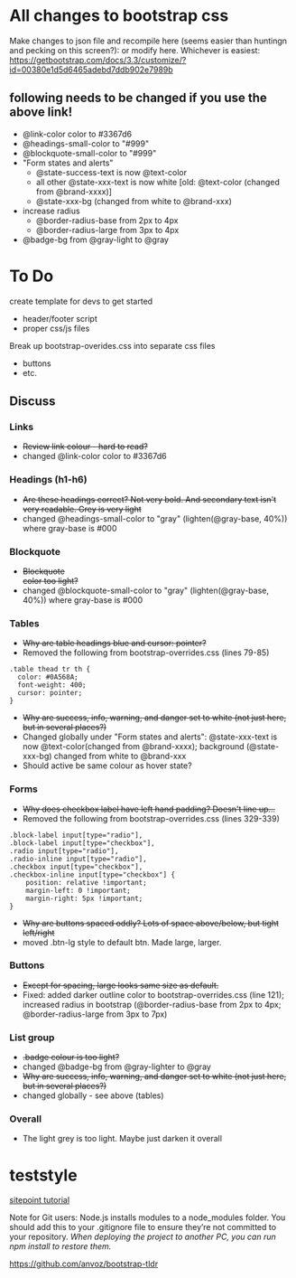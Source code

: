 # All changes to bootstrap css
Make changes to json file and recompile here (seems easier than huntingn and pecking on this screen?):
or modify here. Whichever is easiest: https://getbootstrap.com/docs/3.3/customize/?id=00380e1d5d6465adebd7ddb902e7989b

## following needs to be changed if you use the above link!
* @link-color color to #3367d6
* @headings-small-color to "#999"
* @blockquote-small-color to "#999"
* "Form states and alerts"
  * @state-success-text is now @text-color
  * all other @state-xxx-text is now white [old: @text-color (changed from @brand-xxxx)]
  * @state-xxx-bg (changed from white to @brand-xxx)
* increase radius 
  * @border-radius-base from 2px to 4px
  * @border-radius-large from 3px to 4px
* @badge-bg from @gray-light to @gray

# To Do

create template for devs to get started
* header/footer script
* proper css/js files

Break up bootstrap-overides.css into separate css files
* buttons
* etc.

## Discuss

### Links
* ~~Review link colour - hard to read?~~
* changed @link-color color to #3367d6

### Headings (h1-h6)
* ~~Are these headings correct? Not very bold. And secondary text isn't very readable. Grey is very light~~
* changed @headings-small-color to "gray" (lighten(@gray-base, 40%)) where gray-base is #000

### Blockquote
* ~~Blockquote <footer> color too light?~~
* changed @blockquote-small-color to "gray" (lighten(@gray-base, 40%)) where gray-base is #000	

### Tables
* ~~Why are table headings blue and cursor: pointer?~~
* Removed the following from bootstrap-overrides.css (lines 79-85)
```
.table thead tr th {
  color: #0A568A;
  font-weight: 400;
  cursor: pointer;
}
```
* ~~Why are success, info, warning, and danger set to white (not just here, but in several places?)~~
* Changed globally under "Form states and alerts": @state-xxx-text is now @text-color(changed from @brand-xxxx); background (@state-xxx-bg) changed from white to @brand-xxx
* Should active be same colour as hover state?

### Forms
* ~~Why does checkbox label have left hand padding? Doesn't line up...~~
* Removed the following from bootstrap-overrides.css (lines 329-339)
```
.block-label input[type="radio"],
.block-label input[type="checkbox"],
.radio input[type="radio"],
.radio-inline input[type="radio"],
.checkbox input[type="checkbox"],
.checkbox-inline input[type="checkbox"] {
    position: relative !important;
    margin-left: 0 !important;
    margin-right: 5px !important;
}
```

* ~~Why are buttons spaced oddly? Lots of space above/below, but tight left/right~~
* moved .btn-lg style to default btn. Made large, larger.

### Buttons
* ~~Except for spacing, large looks same size as default.~~
* Fixed: added darker outline color to bootstrap-overrides.css (line 121); increased radius in bootstrap (@border-radius-base from 2px to 4px; @border-radius-large from 3px to 7px)

### List group
* ~~.badge colour is too light?~~
* changed @badge-bg from @gray-lighter to @gray
* ~~Why are success, info, warning, and danger set to white (not just here, but in several places?)~~
* changed globally - see above (tables)

### Overall
* The light grey is too light. Maybe just darken it overall

# teststyle

[sitepoint tutorial](https://www.sitepoint.com/introduction-gulp-js/)

Note for Git users: Node.js installs modules to a node_modules folder. You should add this to your .gitignore file to ensure they’re not committed to your repository. *When deploying the project to another PC, you can run npm install to restore them.*

https://github.com/anvoz/bootstrap-tldr